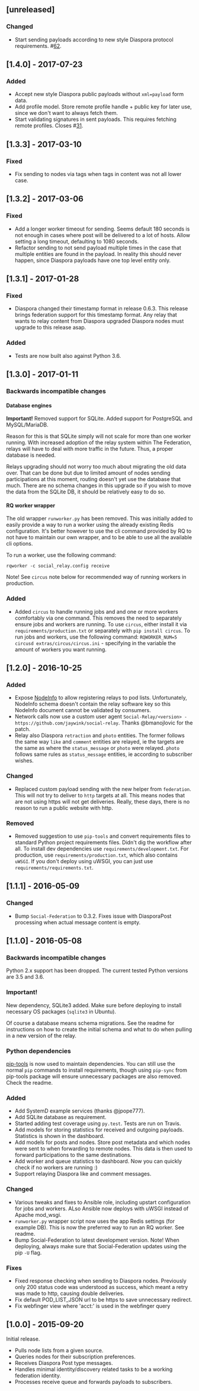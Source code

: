 ## [unreleased]

### Changed
* Start sending payloads according to new style Diaspora protocol requirements. #[62](https://github.com/jaywink/social-relay/issues/62).

## [1.4.0] - 2017-07-23

### Added
* Accept new style Diaspora public payloads without `xml=payload` form data.
* Add profile model. Store remote profile handle + public key for later use, since we don't want to always fetch them.
* Start validating signatures in sent payloads. This requires fetching remote profiles. Closes #[31](https://github.com/jaywink/social-relay/issues/31).

## [1.3.3] - 2017-03-10

### Fixed
* Fix sending to nodes via tags when tags in content was not all lower case.

## [1.3.2] - 2017-03-06

### Fixed
* Add a longer worker timeout for sending. Seems default 180 seconds is not enough in cases where post will be delivered to a lot of hosts. Allow setting a long timeout, defaulting to 1080 seconds.
* Refactor sending to not send payload multiple times in the case that multiple entities are found in the payload. In reality this should never happen, since Diaspora payloads have one top level entity only.

## [1.3.1] - 2017-01-28

### Fixed
* Diaspora changed their timestamp format in release 0.6.3. This release brings federation support for this timestamp format. Any relay that wants to relay content from Diaspora upgraded Diaspora nodes must upgrade to this release asap.

### Added
* Tests are now built also against Python 3.6.

## [1.3.0] - 2017-01-11

### Backwards incompatible changes

#### Database engines

**Important!** Removed support for SQLite. Added support for PostgreSQL and MySQL/MariaDB.

Reason for this is that SQLite simply will not scale for more than one worker running. With increased adoption of the relay system within The Federation, relays will have to deal with more traffic in the future. Thus, a proper database is needed.

Relays upgrading should not worry too much about migrating the old data over. That can be done but due to limited amount of nodes sending participations at this moment, routing doesn't yet use the database that much. There are no schema changes in this upgrade so if you wish to move the data from the SQLite DB, it should be relatively easy to do so.

#### RQ worker wrapper

The old wrapper `runworker.py` has been removed. This was initially added to easily provide a way to run a worker using the already existing Redis configuration. It's better however to use the cli command provided by RQ to not have to maintain our own wrapper, and to be able to use all the available cli options.

To run a worker, use the following command:

    rqworker -c social_relay.config receive
    
Note! See `circus` note below for recommended way of running workers in production.

### Added
- Added `circus` to handle running jobs and and one or more workers comfortably via one command. This removes the need to separately ensure jobs and workers are running. To use `circus`, either install it via `requirements/production.txt` or separately with `pip install circus`. To run jobs and workers, use the following command: `RQWORKER_NUM=5 circusd extras/circus/circus.ini` - specifying in the variable the amount of workers you want running.

## [1.2.0] - 2016-10-25

### Added
- Expose [NodeInfo](https://github.com/jhass/nodeinfo) to allow registering relays to pod lists. Unfortunately, NodeInfo schema doesn't contain the relay software key so this NodeInfo document cannot be validated by consumers.
- Network calls now use a custom user agent `Social-Relay/<version> - https://github.com/jaywink/social-relay`. Thanks @bmanojlovic for the patch.
- Relay also Diaspora `retraction` and `photo` entities. The former follows the same way `like` and `comment` entities are relayed, ie the targets are the same as where the `status_message` or `photo` were relayed. `photo` follows same rules as `status_message` entities, ie according to subscriber wishes.

### Changed
- Replaced custom payload sending with the new helper from `federation`. This will not try to deliver to `http` targets at all. This means nodes that are not using https will not get deliveries. Really, these days, there is no reason to run a public website with http.

### Removed
- Removed suggestion to use `pip-tools` and convert requirements files to standard Python project requirements files. Didn't dig the workflow after all. To install dev dependencies use `requirements/development.txt`. For production, use `requirements/production.txt`, which also contains `uWSGI`. If you don't deploy using uWSGI, you can just use `requirements/requirements.txt`.

## [1.1.1] - 2016-05-09

### Changed
- Bump `Social-Federation` to 0.3.2. Fixes issue with DiasporaPost processing when actual message content is empty.

## [1.1.0] - 2016-05-08

### Backwards incompatible changes

Python 2.x support has been dropped. The current tested Python versions are 3.5 and 3.6.

### Important!

New dependency, SQLite3 added. Make sure before deploying to install necessary OS packages (`sqlite3` in Ubuntu).

Of course a database means schema migrations. See the readme for instructions on how to create the initial schema and what to do when pulling in a new version of the relay.

### Python dependencies

[pip-tools](https://github.com/nvie/pip-tools) is now used to maintain dependencies. You can still use the normal `pip` commands to install requirements, though using `pip-sync` from pip-tools package will ensure unnecessary packages are also removed. Check the readme.

### Added
- Add SystemD example services (thanks @jpope777).
- Add SQLite database as requirement.
- Started adding test coverage using `py.test`. Tests are run on Travis.
- Add models for storing statistics for received and outgoing payloads. Statistics is shown in the dashboard.
- Add models for posts and nodes. Store post metadata and which nodes were sent to when forwarding to remote nodes. This data is then used to forward participations to the same destinations.
- Add worker and queue statistics to dashboard. Now you can quickly check if no workers are running :)
- Support relaying Diaspora like and comment messages.

### Changed
- Various tweaks and fixes to Ansible role, including upstart configuration for jobs and workers. ALso Ansible now deploys with uWSGI instead of Apache mod_wsgi.
- `runworker.py` wrapper script now uses the app Redis settings (for example DB). This is now the preferred way to run an RQ worker. See readme.
- Bump Social-Federation to latest development version. Note! When deploying, always make sure that Social-Federation updates using the pip `-U` flag.

### Fixes
- Fixed response checking when sending to Diaspora nodes. Previously only 200 status code was understood as success, which meant a retry was made to http, causing double deliveries.
- Fix default POD_LIST_JSON url to be https to save unnecessary redirect.
- Fix webfinger view where 'acct:' is used in the webfinger query

## [1.0.0] - 2015-09-20

Initial release.

- Pulls node lists from a given source.
- Queries nodes for their subscription preferences.
- Receives Diaspora Post type messages.
- Handles minimal identity/discovery related tasks to be a working federation identity.
- Processes receive queue and forwards payloads to subscribers.
